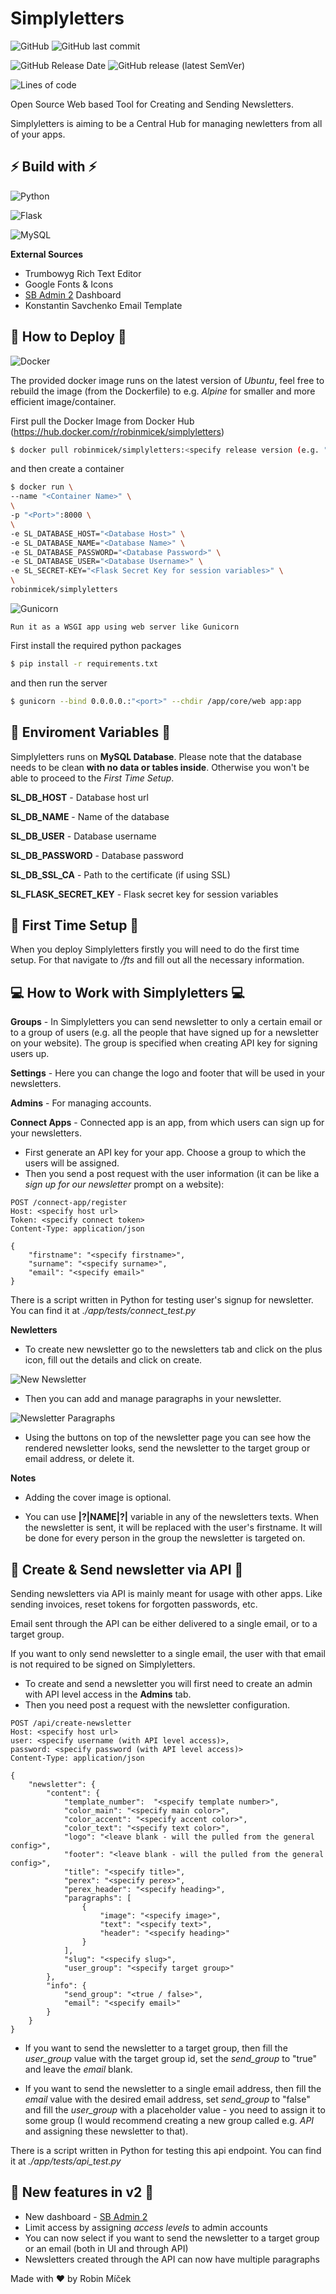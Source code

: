 # Simplyletters

![GitHub](https://img.shields.io/github/license/robinmicek/Simplyletters)
![GitHub last commit](https://img.shields.io/github/last-commit/robinmicek/simplyletters)

![GitHub Release Date](https://img.shields.io/github/release-date/robinmicek/simplyletters)
![GitHub release (latest SemVer)](https://img.shields.io/github/v/release/robinmicek/simplyletters)

![Lines of code](https://img.shields.io/tokei/lines/github/robinmicek/simplyletters)

Open Source Web based Tool for Creating and Sending Newsletters.

Simplyletters is aiming to be a Central Hub for managing newletters from all of your apps.


## ⚡ Build with ⚡
![Python](https://img.shields.io/badge/python-3670A0?style=for-the-badge&logo=python&logoColor=ffdd54)

![Flask](https://img.shields.io/badge/flask-%23000.svg?style=for-the-badge&logo=flask&logoColor=white)

![MySQL](https://img.shields.io/badge/mysql-%2300f.svg?style=for-the-badge&logo=mysql&logoColor=white)

**External Sources**

* Trumbowyg Rich Text Editor
* Google Fonts & Icons
* [SB Admin 2](https://github.com/StartBootstrap/startbootstrap-sb-admin-2) Dashboard
* Konstantin Savchenko Email Template



## 🔌 How to Deploy 🔌
![Docker](https://img.shields.io/badge/docker-%230db7ed.svg?style=for-the-badge&logo=docker&logoColor=white)

The provided docker image runs on the latest version of _Ubuntu_, feel free to 
rebuild the image (from the Dockerfile) to e.g. _Alpine_ for smaller and more efficient image/container. 

First pull the Docker Image from Docker Hub (https://hub.docker.com/r/robinmicek/simplyletters)
```bash
$ docker pull robinmicek/simplyletters:<specify release version (e.g. "v2.0")>
```
and then create a container
```bash
$ docker run \
--name "<Container Name>" \
\
-p "<Port>":8000 \
\
-e SL_DATABASE_HOST="<Database Host>" \
-e SL_DATABASE_NAME="<Database Name>" \
-e SL_DATABASE_PASSWORD="<Database Password>" \
-e SL_DATABASE_USER="<Database Username>" \
-e SL_SECRET-KEY="<Flask Secret Key for session variables>" \
\
robinmicek/simplyletters
```


![Gunicorn](https://img.shields.io/badge/gunicorn-%298729.svg?style=for-the-badge&logo=gunicorn&logoColor=white)

    Run it as a WSGI app using web server like Gunicorn

First install the required python packages
```bash
$ pip install -r requirements.txt
``` 
and then run the server

```bash
$ gunicorn --bind 0.0.0.0.:"<port>" --chdir /app/core/web app:app
```



## 🔐 Enviroment Variables 🔐
Simplyletters runs on **MySQL Database**. Please note that the database needs to be clean **with no data or tables inside**. Otherwise you won't be able to proceed to the *First Time Setup*.

**SL_DB_HOST** - Database host url

**SL_DB_NAME** - Name of the database

**SL_DB_USER** - Database username

**SL_DB_PASSWORD** - Database password

**SL_DB_SSL_CA** - Path to the certificate (if using SSL)

**SL_FLASK_SECRET_KEY** - Flask secret key for session variables


## 🔧 First Time Setup 🔧
When you deploy Simplyletters firstly you will need to do the first time setup.
For that navigate to _/fts_ and fill out all the necessary information.


## 💻 How to Work with Simplyletters 💻

**Groups** - In Simplyletters you can send newsletter to only a certain email or to a group of users (e.g. all the people that have signed up for a newsletter on your website). The group is specified when creating API key for signing users up.

**Settings** - Here you can change the logo and footer that will be used in your newsletters.

**Admins** - For managing accounts.

**Connect Apps** - Connected app is an app, from which users can sign up for your newsletters.
* First generate an API key for your app. Choose a group to which the users will be assigned.
* Then you send a post request with the user information (it can be like a *sign up for our newsletter* prompt on a website):

```
POST /connect-app/register
Host: <specify host url>
Token: <specify connect token>
Content-Type: application/json

{
    "firstname": "<specify firstname>",
    "surname": "<specify surname>",
    "email": "<specify email>"
}
```

There is a script written in Python for testing user's signup for newsletter. You can find it at *./app/tests/connect_test.py*

**Newletters**
* To create new newsletter go to the newsletters tab and click on the plus icon, fill out the details and click on create.

![New Newsletter](/img/newsletter-new.png)

* Then you can add and manage paragraphs in your newsletter. 

![Newsletter Paragraphs](/img/newsletter-paragraphs.png)

* Using the buttons on top of the newsletter page you can see how the rendered newsletter looks, send the newsletter to the target group or email address, or delete it.

**Notes**

* Adding the cover image is optional.

* You can use **|?|NAME|?|** variable in any of the newsletters texts. When the newsletter is sent, it will be replaced with the user's firstname. It will be done for every person in the group the newsletter is targeted on.



## 📲 Create & Send newsletter via API 📲

Sending newsletters via API is mainly meant for usage with other apps. Like sending invoices, reset tokens for forgotten passwords, etc. 

Email sent through the API can be either delivered to a single email, or to a target group.

If you want to only send newsletter to a single email, the user with that email is not required to be signed on Simplyletters.

* To create and send a newsletter you will first need to create an admin with API level access in the **Admins** tab. 
* Then you need post a request with the newsletter configuration. 

```
POST /api/create-newsletter
Host: <specify host url>
user: <specify username (with API level access)>,
password: <specify password (with API level access)>
Content-Type: application/json

{
    "newsletter": {
        "content": {
            "template_number":  "<specify template number>",
            "color_main": "<specify main color>",
            "color_accent": "<specify accent color>", 
            "color_text": "<specify text color>",
            "logo": "<leave blank - will the pulled from the general config>",
            "footer": "<leave blank - will the pulled from the general config>", 
            "title": "<specify title>", 
            "perex": "<specify perex>", 
            "perex_header": "<specify heading>",
            "paragraphs": [
                {
                    "image": "<specify image>",
                    "text": "<specify text>",
                    "header": "<specify heading>"
                }
            ],
            "slug": "<specify slug>", 
            "user_group": "<specify target group>"
        },
        "info": {
            "send_group": "<true / false>",
            "email": "<specify email>"
        }
    }
}
```

*  If you want to send the newsletter to a target group, then fill the _user_group_ value with the target group id, set the _send_group_ to "true" and leave the _email_ blank.

*  If you want to send the newsletter to a single email address, then fill the _email_ value with the desired email address, set _send_group_ to "false" and fill the _user_group_ with a placeholder value - you need to assign it to some group (I would recommend creating a new group called e.g. _API_ and assigning these newsletter to that).


There is a script written in Python for testing this api endpoint. You can find it at *./app/tests/api_test.py*



## 📣 New features in v2 📣

* New dashboard - [SB Admin 2](https://github.com/StartBootstrap/startbootstrap-sb-admin-2)
* Limit access by assigning _access levels_ to admin accounts
* You can now select if you want to send the newsletter to a target group or an email (both in UI and through API)
* Newsletters created through the API can now have multiple paragraphs


Made with ❤ by Robin Míček
